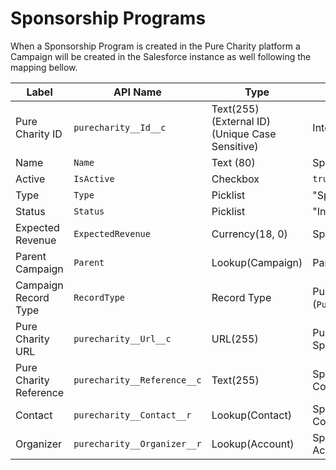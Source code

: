 # Sponsorship Programs

When a Sponsorship Program is created in the Pure Charity platform a Campaign will be created in the Salesforce instance as well following the mapping bellow.

Label | API Name | Type | Description
--- | --- | --- | ---
Pure Charity ID | `purecharity__Id__c` | Text(255) (External ID) (Unique Case Sensitive) | Internal Pure Charity ID
Name | `Name` | Text (80) | Sponsorship Program name
Active | `IsActive` | Checkbox | `true`
Type | `Type` | Picklist | "Sponsorship Program"
Status | `Status` | Picklist | "In Progress"
Expected Revenue | `ExpectedRevenue` | Currency(18, 0) | Sponsorship Program total goal
Parent Campaign | `Parent` | Lookup(Campaign) | Parent Campaign on Pure Charity
Campaign Record Type | `RecordType` | Record Type | Pure Charity Sponsorship Program (`Pure_Charity_Sponsorship_Program`)
Pure Charity URL | `purecharity__Url__c` | URL(255) | Pure Charity's URL address to the Sponsorship Program
Pure Charity Reference | `purecharity__Reference__c` | Text(255) | Sponsorship Program Reference Code
Contact | `purecharity__Contact__r` | Lookup(Contact) | Sponsorship Program Organizer Contact (Admin or Owner)
Organizer | `purecharity__Organizer__r` | Lookup(Account) | Sponsorship Program Organizer Account (Admin or Owner)
